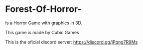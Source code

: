 # Forest-Of-Horror-
Is a Horror Game with graphics in 3D.

This game is made by Cubic Games

This is the oficial discord server:
https://discord.gg/jPqng7R9Ms
